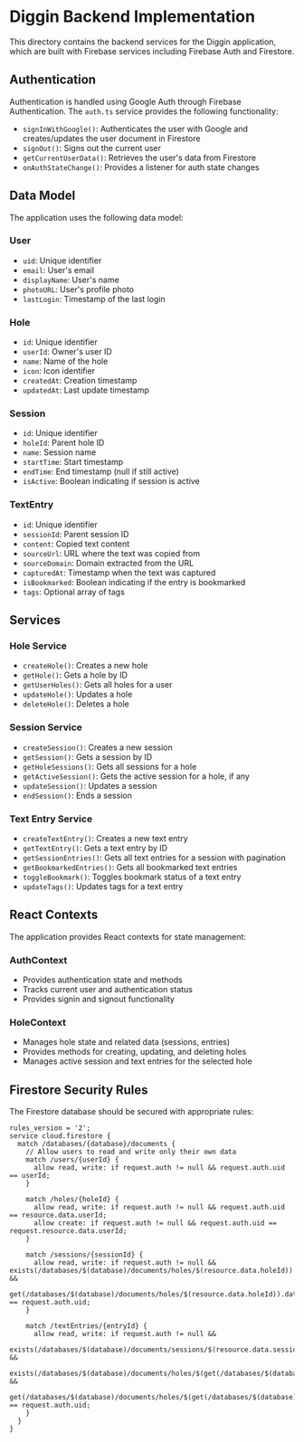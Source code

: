 # Diggin Backend Implementation

This directory contains the backend services for the Diggin application, which are built with Firebase services including Firebase Auth and Firestore.

## Authentication

Authentication is handled using Google Auth through Firebase Authentication. The `auth.ts` service provides the following functionality:

- `signInWithGoogle()`: Authenticates the user with Google and creates/updates the user document in Firestore
- `signOut()`: Signs out the current user
- `getCurrentUserData()`: Retrieves the user's data from Firestore
- `onAuthStateChange()`: Provides a listener for auth state changes

## Data Model

The application uses the following data model:

### User
- `uid`: Unique identifier
- `email`: User's email
- `displayName`: User's name
- `photoURL`: User's profile photo
- `lastLogin`: Timestamp of the last login

### Hole
- `id`: Unique identifier
- `userId`: Owner's user ID
- `name`: Name of the hole
- `icon`: Icon identifier
- `createdAt`: Creation timestamp
- `updatedAt`: Last update timestamp

### Session
- `id`: Unique identifier
- `holeId`: Parent hole ID
- `name`: Session name
- `startTime`: Start timestamp
- `endTime`: End timestamp (null if still active)
- `isActive`: Boolean indicating if session is active

### TextEntry
- `id`: Unique identifier
- `sessionId`: Parent session ID
- `content`: Copied text content
- `sourceUrl`: URL where the text was copied from
- `sourceDomain`: Domain extracted from the URL
- `capturedAt`: Timestamp when the text was captured
- `isBookmarked`: Boolean indicating if the entry is bookmarked
- `tags`: Optional array of tags

## Services

### Hole Service
- `createHole()`: Creates a new hole
- `getHole()`: Gets a hole by ID
- `getUserHoles()`: Gets all holes for a user
- `updateHole()`: Updates a hole
- `deleteHole()`: Deletes a hole

### Session Service
- `createSession()`: Creates a new session
- `getSession()`: Gets a session by ID
- `getHoleSessions()`: Gets all sessions for a hole
- `getActiveSession()`: Gets the active session for a hole, if any
- `updateSession()`: Updates a session
- `endSession()`: Ends a session

### Text Entry Service
- `createTextEntry()`: Creates a new text entry
- `getTextEntry()`: Gets a text entry by ID
- `getSessionEntries()`: Gets all text entries for a session with pagination
- `getBookmarkedEntries()`: Gets all bookmarked text entries
- `toggleBookmark()`: Toggles bookmark status of a text entry
- `updateTags()`: Updates tags for a text entry

## React Contexts

The application provides React contexts for state management:

### AuthContext
- Provides authentication state and methods
- Tracks current user and authentication status
- Provides signin and signout functionality

### HoleContext
- Manages hole state and related data (sessions, entries)
- Provides methods for creating, updating, and deleting holes
- Manages active session and text entries for the selected hole

## Firestore Security Rules

The Firestore database should be secured with appropriate rules:

```
rules_version = '2';
service cloud.firestore {
  match /databases/{database}/documents {
    // Allow users to read and write only their own data
    match /users/{userId} {
      allow read, write: if request.auth != null && request.auth.uid == userId;
    }
    
    match /holes/{holeId} {
      allow read, write: if request.auth != null && request.auth.uid == resource.data.userId;
      allow create: if request.auth != null && request.auth.uid == request.resource.data.userId;
    }
    
    match /sessions/{sessionId} {
      allow read, write: if request.auth != null && exists(/databases/$(database)/documents/holes/$(resource.data.holeId)) && 
                           get(/databases/$(database)/documents/holes/$(resource.data.holeId)).data.userId == request.auth.uid;
    }
    
    match /textEntries/{entryId} {
      allow read, write: if request.auth != null && 
                          exists(/databases/$(database)/documents/sessions/$(resource.data.sessionId)) && 
                          exists(/databases/$(database)/documents/holes/$(get(/databases/$(database)/documents/sessions/$(resource.data.sessionId)).data.holeId)) && 
                          get(/databases/$(database)/documents/holes/$(get(/databases/$(database)/documents/sessions/$(resource.data.sessionId)).data.holeId)).data.userId == request.auth.uid;
    }
  }
} 